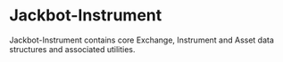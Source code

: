 # Jackbot-Instrument
Jackbot-Instrument contains core Exchange, Instrument and Asset data structures and associated utilities.